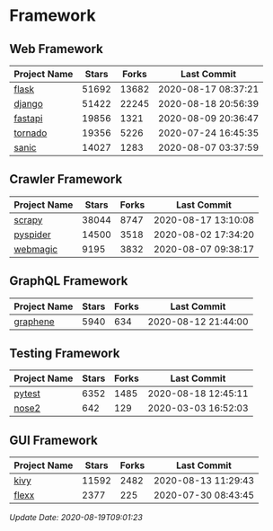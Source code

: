 # Framework

## Web Framework

| Project Name | Stars | Forks | Last Commit |
| ------------ | ----- | ----- | ----------- |
| [flask](https://github.com/pallets/flask) | 51692 | 13682 | 2020-08-17 08:37:21 |
| [django](https://github.com/django/django) | 51422 | 22245 | 2020-08-18 20:56:39 |
| [fastapi](https://github.com/tiangolo/fastapi) | 19856 | 1321 | 2020-08-09 20:36:47 |
| [tornado](https://github.com/tornadoweb/tornado) | 19356 | 5226 | 2020-07-24 16:45:35 |
| [sanic](https://github.com/huge-success/sanic) | 14027 | 1283 | 2020-08-07 03:37:59 |

## Crawler Framework

| Project Name | Stars | Forks | Last Commit |
| ------------ | ----- | ----- | ----------- |
| [scrapy](https://github.com/scrapy/scrapy) | 38044 | 8747 | 2020-08-17 13:10:08 |
| [pyspider](https://github.com/binux/pyspider) | 14500 | 3518 | 2020-08-02 17:34:20 |
| [webmagic](https://github.com/code4craft/webmagic) | 9195 | 3832 | 2020-08-07 09:38:17 |

## GraphQL Framework

| Project Name | Stars | Forks | Last Commit |
| ------------ | ----- | ----- | ----------- |
| [graphene](https://github.com/graphql-python/graphene) | 5940 | 634 | 2020-08-12 21:44:00 |

## Testing Framework

| Project Name | Stars | Forks | Last Commit |
| ------------ | ----- | ----- | ----------- |
| [pytest](https://github.com/pytest-dev/pytest) | 6352 | 1485 | 2020-08-18 12:45:11 |
| [nose2](https://github.com/nose-devs/nose2) | 642 | 129 | 2020-03-03 16:52:03 |

## GUI Framework

| Project Name | Stars | Forks | Last Commit |
| ------------ | ----- | ----- | ----------- |
| [kivy](https://github.com/kivy/kivy) | 11592 | 2482 | 2020-08-13 11:29:43 |
| [flexx](https://github.com/flexxui/flexx) | 2377 | 225 | 2020-07-30 08:43:45 |

*Update Date: 2020-08-19T09:01:23*